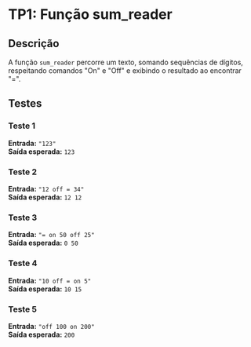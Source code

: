 # TP1: Função sum_reader

## Descrição
A função `sum_reader` percorre um texto, somando sequências de dígitos, respeitando comandos "On" e "Off" e exibindo o resultado ao encontrar "=".

## Testes

### Teste 1
**Entrada:** `"123"`  
**Saída esperada:** `123`

### Teste 2
**Entrada:** `"12 off = 34"`  
**Saída esperada:** `12 12`

### Teste 3
**Entrada:** `"= on 50 off 25"`  
**Saída esperada:** `0 50`

### Teste 4
**Entrada:** `"10 off = on 5"`  
**Saída esperada:** `10 15`

### Teste 5
**Entrada:** `"off 100 on 200"`  
**Saída esperada:** `200`